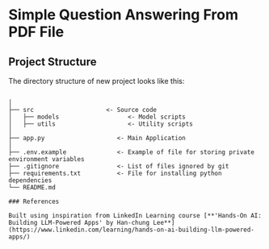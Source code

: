 # Simple Question Answering From PDF File

## Project Structure

The directory structure of new project looks like this:

```

│
├── src                    <- Source code
│   ├── models                   <- Model scripts
│   ├── utils                    <- Utility scripts
│
├── app.py                    <- Main Application
│
├── .env.example              <- Example of file for storing private environment variables
├── .gitignore                <- List of files ignored by git
├── requirements.txt          <- File for installing python dependencies
└── README.md

### References

Built using inspiration from LinkedIn Learning course [**'Hands-On AI: Building LLM-Powered Apps' by Han-chung Lee**](https://www.linkedin.com/learning/hands-on-ai-building-llm-powered-apps/)
